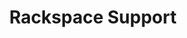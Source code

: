 ---
title: Rackspace Support
headline: Support
textline: Welcome to the Support!
weight: 4
outputs:
- HTML
- RSS
- OpenSearch
type:
product:
product_url:
last_updated_by: 2017-12-31
last_updated_date: 2030-01-01
created_date: 2017-12-31
description: 'Support'
created_by: 
category: 
cta:
  headline: ''
  textline: ''
  calls_to_action: []
private: false
aliases: []
slug: '/support'
---